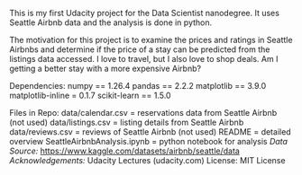 This is my first Udacity project for the Data Scientist nanodegree. It uses Seattle Airbnb data and the analysis is done in python.

The motivation for this project is to examine the prices and ratings in Seattle Airbnbs and determine if the price of a stay can be predicted from the listings data accessed. I love to travel, but I also love to shop deals. Am I getting a better stay with a more expensive Airbnb? 

Dependencies:
numpy == 1.26.4
pandas == 2.2.2
matplotlib == 3.9.0
matplotlib-inline = 0.1.7
scikit-learn == 1.5.0

Files in Repo:
data/calendar.csv = reservations data from Seattle Airbnb (not used)
data/listings.csv = listing details from Seattle Airbnb 
data/reviews.csv = reviews of Seattle Airbnb (not used)
README = detailed overview
SeattleAirbnbAnalysis.ipynb = python notebook for analysis
*Data Source:* https://www.kaggle.com/datasets/airbnb/seattle/data
*Acknowledgements:*
Udacity Lectures (udacity.com)
License: MIT License 
